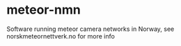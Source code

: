 # meteor-nmn
Software running meteor camera networks in Norway, see norskmeteornettverk.no for more info
